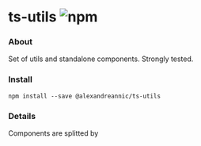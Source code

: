 # ts-utils ![npm](https://img.shields.io/npm/v/ts-utils)

### About

Set of utils and standalone components. Strongly tested.

### Install

```
npm install --save @alexandreannic/ts-utils
```
### Details

Components are splitted by 
